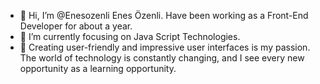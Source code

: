 - 👋 Hi, I’m @Enesozenli Enes Özenli. Have been working as a Front-End Developer for about a year.
- 👀 I’m currently focusing on Java Script Technologies.
- 💞️ Creating user-friendly and impressive user interfaces is my passion. The world of technology is constantly changing, and I see every new opportunity as a learning opportunity.
  

<!---
Enesozenli/Enesozenli is a ✨ special ✨ repository because its `README.md` (this file) appears on your GitHub profile.
You can click the Preview link to take a look at your changes.
--->

